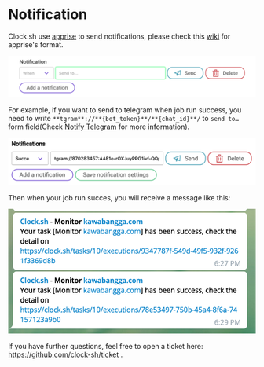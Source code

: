 # Notification

Clock.sh use [apprise](https://github.com/caronc/apprise) to send notifications, please check this [wiki](https://github.com/caronc/apprise/wiki) for apprise's format.

![image-20190720152724052](./assets/image-20190720152724052.png)

For example, if you want to send to telegram when job run success, you need to write `**tgram**://**{bot_token}**/**{chat_id}**/` to `send to…` form field(Check [Notify Telegram](https://github.com/caronc/apprise/wiki/Notify_telegram) for more information).

![image-20190720152924944](./assets/image-20190720152924944.png)

Then when your job run succes, you will receive a message like this:

![image-20190720153115941](./assets/image-20190720153115941.png)



If you have further questions, feel free to open a ticket here: https://github.com/clock-sh/ticket .

